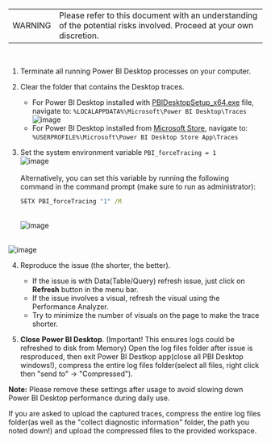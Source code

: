 <br>
<table>
<td>WARNING</td>
<td>Please refer to this document with an understanding of the potential risks involved. Proceed at your own discretion.</td>
</table>
<br>


1. Terminate all running Power BI Desktop processes on your computer.

2. Clear the folder that contains the Desktop traces. 
   - For Power BI Desktop installed with [PBIDesktopSetup_x64.exe](https://aka.ms/pbiSingleInstaller) file, navigate to:
     ```%LOCALAPPDATA%\Microsoft\Power BI Desktop\Traces```
     <br>![image](https://github.com/user-attachments/assets/4c44fbe6-a42b-435d-9b3c-b4580d057de2)
   - For Power BI Desktop installed from [Microsoft Store](ms-windows-store:), navigate to: `%USERPROFILE%\Microsoft\Power BI Desktop Store App\Traces`

3. Set the system environment variable `PBI_forceTracing = 1`
   <br>      ![image](https://github.com/1015062E/howto/assets/160798406/c35f758b-f877-4b06-90f9-cff778eb16c8)
   <br><br>Alternatively, you can set this variable by running the following command in the command prompt (make sure to run as administrator):
   ```cmd
   SETX PBI_forceTracing "1" /M
   ```
   <br>      ![image](https://github.com/1015062E/howto/assets/160798406/27c60b97-44f2-4279-9a4b-e49df7b29eed)


<br>![image](https://github.com/user-attachments/assets/bfec31a0-e5cf-41a8-ab04-bad76b3aa78d)<br>

4. Reproduce the issue (the shorter, the better).
   - If the issue is with Data(Table/Query) refresh issue, just click on **Refresh** button in the menu bar.
   - If the issue involves a visual, refresh the visual using the Performance Analyzer.
   - Try to minimize the number of visuals on the page to make the trace shorter.

5. **Close Power BI Desktop**. (Important! This ensures logs could be refreshed to disk from Memory)
Open the log files folder after issue is resproduced, then exit Power BI Destkop app(close all PBI Desktop windows!), compress the entire log files folder(select all files, right click then "send to" -> "Compressed").

**Note:** Please remove these settings after usage to avoid slowing down Power BI Desktop performance during daily use.

If you are asked to upload the captured traces, compress the entire log files folder(as well as the "collect diagnostic information" folder, the path you noted down!) and upload the compressed files to the provided workspace. 
